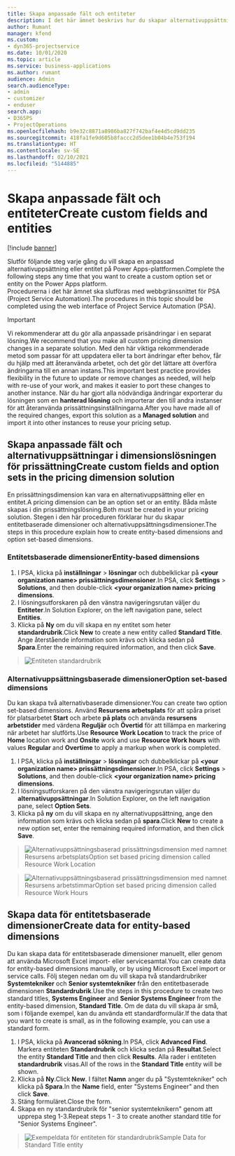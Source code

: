 ```yaml
---
title: Skapa anpassade fält och entiteter
description: I det här ämnet beskrivs hur du skapar alternativuppsättningar och entiteter i din egen lösning i Power Apps-plattformen.
author: Rumant
manager: kfend
ms.custom:
- dyn365-projectservice
ms.date: 10/01/2020
ms.topic: article
ms.service: business-applications
ms.author: rumant
audience: Admin
search.audienceType:
- admin
- customizer
- enduser
search.app:
- D365PS
- ProjectOperations
ms.openlocfilehash: b9e32c8871a8986ba827f742baf4e4d5cd9dd235
ms.sourcegitcommit: 418fa1fe9d605b8faccc2d5dee1b04b4e753f194
ms.translationtype: HT
ms.contentlocale: sv-SE
ms.lasthandoff: 02/10/2021
ms.locfileid: "5144885"
---
```

# <a name="create-custom-fields-and-entities"></a><span data-ttu-id="970bd-103">Skapa anpassade fält och entiteter</span><span class="sxs-lookup"><span data-stu-id="970bd-103">Create custom fields and entities</span></span> 

[!include [banner](../includes/psa-now-project-operations.md)]

<span data-ttu-id="970bd-104">Slutför följande steg varje gång du vill skapa en anpassad alternativuppsättning eller entitet på Power Apps-plattformen.</span><span class="sxs-lookup"><span data-stu-id="970bd-104">Complete the following steps any time that you want to create a custom option set or entity on the Power Apps platform.</span></span>  
<span data-ttu-id="970bd-105">Procedurerna i det här ämnet ska slutföras med webbgränssnittet för PSA (Project Service Automation).</span><span class="sxs-lookup"><span data-stu-id="970bd-105">The procedures in this topic should be completed using the web interface of Project Service Automation (PSA).</span></span>

> [!IMPORTANT]
> <span data-ttu-id="970bd-106">Vi rekommenderar att du gör alla anpassade prisändringar i en separat lösning.</span><span class="sxs-lookup"><span data-stu-id="970bd-106">We recommend that you make all custom pricing dimension changes in a separate solution.</span></span> <span data-ttu-id="970bd-107">Med den här viktiga rekommenderade metod som passar för att uppdatera eller ta bort ändringar efter behov, får du hjälp med att återanvända arbetet, och det gör det lättare att överföra ändringarna till en annan instans.</span><span class="sxs-lookup"><span data-stu-id="970bd-107">This important best practice provides flexibility in the future to update or remove changes as needed, will help with re-use of your work, and makes it easier to port these changes to another instance.</span></span> <span data-ttu-id="970bd-108">När du har gjort alla nödvändiga ändringar exporterar du lösningen som en **hanterad lösning** och importerar den till andra instanser för att återanvända prissättningsinställningarna.</span><span class="sxs-lookup"><span data-stu-id="970bd-108">After you have made all of the required changes, export this solution as a **Managed solution** and import it into other instances to reuse your pricing setup.</span></span>

  
## <a name="create-custom-fields-and-option-sets-in-the-pricing-dimension-solution"></a><span data-ttu-id="970bd-109">Skapa anpassade fält och alternativuppsättningar i dimensionslösningen för prissättning</span><span class="sxs-lookup"><span data-stu-id="970bd-109">Create custom fields and option sets in the pricing dimension solution</span></span>

<span data-ttu-id="970bd-110">En prissättningsdimension kan vara en alternativuppsättning eller en entitet.</span><span class="sxs-lookup"><span data-stu-id="970bd-110">A pricing dimension can be an option set or an entity.</span></span> <span data-ttu-id="970bd-111">Båda måste skapas i din prissättningslösning.</span><span class="sxs-lookup"><span data-stu-id="970bd-111">Both must be created in your pricing solution.</span></span> <span data-ttu-id="970bd-112">Stegen i den här proceduren förklarar hur du skapar entitetbaserade dimensioner och alternativuppsättningsdimensioner.</span><span class="sxs-lookup"><span data-stu-id="970bd-112">The steps in this procedure explain how to create entity-based dimensions and option set-based dimensions.</span></span>

### <a name="entity-based-dimensions"></a><span data-ttu-id="970bd-113">Entitetsbaserade dimensioner</span><span class="sxs-lookup"><span data-stu-id="970bd-113">Entity-based dimensions</span></span>

1. <span data-ttu-id="970bd-114">I PSA, klicka på **inställningar** > **lösningar** och dubbelklickar på **\<your organization name> prissättningsdimensioner**.</span><span class="sxs-lookup"><span data-stu-id="970bd-114">In PSA, click **Settings** > **Solutions**, and then double-click **\<your organization name> pricing dimensions**.</span></span>
2. <span data-ttu-id="970bd-115">I lösningsutforskaren på den vänstra navigeringsrutan väljer du **Entiteter**.</span><span class="sxs-lookup"><span data-stu-id="970bd-115">In Solution Explorer, on the left navigation pane, select **Entities**.</span></span>
3. <span data-ttu-id="970bd-116">Klicka på **Ny** om du vill skapa en ny entitet som heter **standardrubrik**.</span><span class="sxs-lookup"><span data-stu-id="970bd-116">Click **New** to create a new entity called **Standard Title**.</span></span> <span data-ttu-id="970bd-117">Ange återstående information som krävs och klicka sedan på **Spara**.</span><span class="sxs-lookup"><span data-stu-id="970bd-117">Enter the remaining required information, and then click **Save**.</span></span>

> ![Entiteten standardrubrik](media/Standard-Title-entity-definition.png)


### <a name="option-set-based-dimensions"></a><span data-ttu-id="970bd-119">Alternativuppsättningsbaserade dimensioner</span><span class="sxs-lookup"><span data-stu-id="970bd-119">Option set-based dimensions</span></span> 
<span data-ttu-id="970bd-120">Du kan skapa två alternativbaserade dimensioner.</span><span class="sxs-lookup"><span data-stu-id="970bd-120">You can create two option set-based dimensions.</span></span> <span data-ttu-id="970bd-121">Använd **Resursens arbetsplats** för att spåra priset för platsarbetet **Start** och arbete **på plats** och använda **resursens arbetstider** med värdena **Reguljär** och **Övertid** för att tillämpa en markering när arbetet har slutförts.</span><span class="sxs-lookup"><span data-stu-id="970bd-121">Use **Resource Work Location** to track the price of **Home** location work and **Onsite** work and use **Resource Work hours** with values **Regular** and **Overtime** to apply a markup when work is completed.</span></span>


1. <span data-ttu-id="970bd-122">I PSA, klicka på **inställningar** > **lösningar** och dubbelklickar på **\<your organization name> prissättningsdimensioner**.</span><span class="sxs-lookup"><span data-stu-id="970bd-122">In PSA, click **Settings** > **Solutions**, and then double-click  **\<your organization name> pricing dimensions**.</span></span> 
2. <span data-ttu-id="970bd-123">I lösningsutforskaren på den vänstra navigeringsrutan väljer du **alternativuppsättningar**.</span><span class="sxs-lookup"><span data-stu-id="970bd-123">In Solution Explorer, on the left navigation pane, select  **Option Sets**.</span></span> 
3. <span data-ttu-id="970bd-124">Klicka på **ny** om du vill skapa en ny alternativuppsättning, ange den information som krävs och klicka sedan på **spara**.</span><span class="sxs-lookup"><span data-stu-id="970bd-124">Click **New** to create a new option set, enter the remaining required information, and then click **Save**.</span></span>

> ![<span data-ttu-id="970bd-125">Alternativuppsättningsbaserad prissättningsdimension med namnet Resursens arbetsplats</span><span class="sxs-lookup"><span data-stu-id="970bd-125">Option set based pricing dimension called Resource Work Location</span></span> ](media/Option-set-PD-called-Resource-Work-Location.png)

> ![<span data-ttu-id="970bd-126">Alternativuppsättningsbaserad prissättningsdimension med namnet Resursens arbetstimmar</span><span class="sxs-lookup"><span data-stu-id="970bd-126">Option set based pricing dimension called Resource Work Hours</span></span> ](media/Option-set-PD-called-Resource-Work-Hours.PNG)


## <a name="create-data-for-entity-based-dimensions"></a><span data-ttu-id="970bd-127">Skapa data för entitetsbaserade dimensioner</span><span class="sxs-lookup"><span data-stu-id="970bd-127">Create data for entity-based dimensions</span></span>

<span data-ttu-id="970bd-128">Du kan skapa data för entitetsbaserade dimensioner manuellt, eller genom att använda Microsoft Excel import- eller servicesamtal.</span><span class="sxs-lookup"><span data-stu-id="970bd-128">You can create data for entity-based dimensions manually, or by using Microsoft Excel import or service calls.</span></span> <span data-ttu-id="970bd-129">Följ stegen nedan om du vill skapa två standardrubriker **Systemtekniker** och **Senior systemtekniker** från den entitetbaserade dimensionen **Standardrubrik**.</span><span class="sxs-lookup"><span data-stu-id="970bd-129">Use the steps in this procedure to create two standard titles, **Systems Engineer** and **Senior Systems Engineer** from the entity-based dimension, **Standard Title**.</span></span> <span data-ttu-id="970bd-130">Om de data du vill skapa är små, som i följande exempel, kan du använda ett standardformulär.</span><span class="sxs-lookup"><span data-stu-id="970bd-130">If the data that you want to create is small, as in the following example, you can use a standard form.</span></span>

1. <span data-ttu-id="970bd-131">I PSA, klicka på **Avancerad sökning**.</span><span class="sxs-lookup"><span data-stu-id="970bd-131">In PSA, click **Advanced Find**.</span></span> <span data-ttu-id="970bd-132">Markera entiteten **Standardrubrik** och klicka sedan på **Resultat**.</span><span class="sxs-lookup"><span data-stu-id="970bd-132">Select the entity **Standard Title** and then click **Results**.</span></span> <span data-ttu-id="970bd-133">Alla rader i entiteten **standardrubrik** visas.</span><span class="sxs-lookup"><span data-stu-id="970bd-133">All of the rows in the **Standard Title** entity will be shown.</span></span>
2. <span data-ttu-id="970bd-134">Klicka på **Ny**.</span><span class="sxs-lookup"><span data-stu-id="970bd-134">Click **New**.</span></span> <span data-ttu-id="970bd-135">I fältet **Namn** anger du på "Systemtekniker" och klicka på **Spara**.</span><span class="sxs-lookup"><span data-stu-id="970bd-135">In the **Name** field, enter "Systems Engineer" and then click **Save**.</span></span>
3. <span data-ttu-id="970bd-136">Stäng formuläret.</span><span class="sxs-lookup"><span data-stu-id="970bd-136">Close the form.</span></span> 
4. <span data-ttu-id="970bd-137">Skapa en ny standardrubrik för "senior systemteknikern" genom att upprepa steg 1-3.</span><span class="sxs-lookup"><span data-stu-id="970bd-137">Repeat steps 1 - 3 to create another standard title for "Senior Systems Engineer".</span></span>

> ![<span data-ttu-id="970bd-138">Exempeldata för entiteten för standardrubrik</span><span class="sxs-lookup"><span data-stu-id="970bd-138">Sample Data for Standard Title entity</span></span> ](media/ST-data.png)


